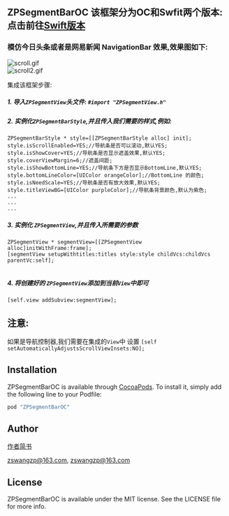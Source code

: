 ## ZPSegmentBarOC  该框架分为OC和Swfit两个版本:点击前往[Swift版本](https://github.com/Guanzhangpeng/ZPSegmentBar)

### 模仿今日头条或者是网易新闻 NavigationBar 效果,效果图如下:
 
![scroll.gif](http://upload-images.jianshu.io/upload_images/1154433-56621400635e2bf0.gif?imageMogr2/auto-orient/strip)                           
![scroll2.gif](http://upload-images.jianshu.io/upload_images/1154433-5e2d81b327126e04.gif?imageMogr2/auto-orient/strip)


 集成该框架步骤:
 
##### 1. 导入`ZPSegmentView`头文件: `#import "ZPSegmentView.h"`
 
##### 2. 实例化`ZPSegmentBarStyle`,并且传入我们需要的样式,例如:

  ```
  ZPSegmentBarStyle * style=[[ZPSegmentBarStyle alloc] init];
  style.isScrollEnabled=YES;//导航条是否可以滚动,默认YES;
  style.isShowCover=YES;//导航条是否显示遮盖效果,默认YES;
  style.coverViewMargin=6;//遮盖间距;
  style.isShowBottomLine=YES;//导航条下方是否显示BottomLine,默认YES;
  style.bottomLineColor=[UIColor orangeColor];//BottomLine 的颜色;
  style.isNeedScale=YES;//导航条是否有放大效果,默认YES;
  style.titleViewBG=[UIColor purpleColor];//导航条背景颜色,默认为紫色;
  ...
  ...
  ...  
  ```
##### 3. 实例化 `ZPSegmentView`,并且传入所需要的参数   


```
ZPSegmentView * segmentView=[[ZPSegmentView alloc]initWithFrame:frame];
[segmentView setupWithtitles:titles style:style childVcs:childVcs parentVc:self];
    
``` 
##### 4. 将创建好的 `ZPSegmentView`添加到当前`View`中即可
`[self.view addSubview:segmentView];`


## 注意:
如果是导航控制器,我们需要在集成的`View`中 设置 
`[self setAutomaticallyAdjustsScrollViewInsets:NO];`

## Installation

ZPSegmentBarOC is available through [CocoaPods](http://cocoapods.org). To install
it, simply add the following line to your Podfile:

```ruby
pod "ZPSegmentBarOC"
```

## Author

[作者简书](http://www.jianshu.com/u/68bedf0c5c86)

zswangzp@163.com, zswangzp@163.com

## License

ZPSegmentBarOC is available under the MIT license. See the LICENSE file for more info.


